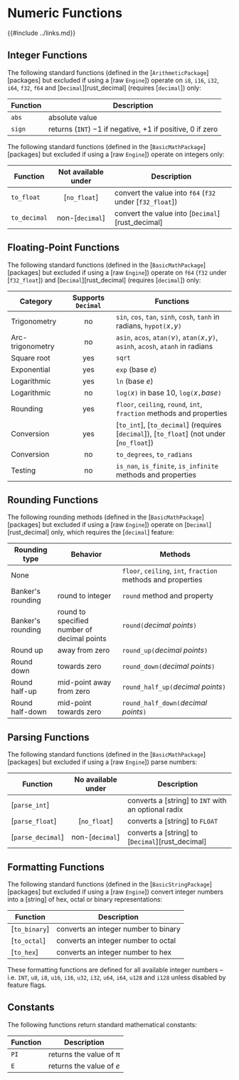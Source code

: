 Numeric Functions
================

{{#include ../links.md}}

Integer Functions
----------------

The following standard functions (defined in the [`ArithmeticPackage`][packages] but excluded if
using a [raw `Engine`]) operate on `i8`, `i16`, `i32`, `i64`, `f32`, `f64` and [`Decimal`][rust_decimal] (requires
[`decimal`]) only:

| Function | Description                                                          |
| -------- | -------------------------------------------------------------------- |
| `abs`    | absolute value                                                       |
| `sign`   | returns (`INT`) &minus;1 if negative, &plus;1 if positive, 0 if zero |

The following standard functions (defined in the [`BasicMathPackage`][packages] but excluded if using a [raw `Engine`])
operate on integers only:

| Function     | Not available under | Description                                              |
| ------------ | :-----------------: | -------------------------------------------------------- |
| `to_float`   |    [`no_float`]     | convert the value into `f64` (`f32` under [`f32_float`]) |
| `to_decimal` |   non-[`decimal`]   | convert the value into [`Decimal`][rust_decimal]         |


Floating-Point Functions
-----------------------

The following standard functions (defined in the [`BasicMathPackage`][packages] but excluded if using a [raw `Engine`])
operate on `f64` (`f32` under [`f32_float`]) and [`Decimal`][rust_decimal] (requires [`decimal`]) only:

| Category         | Supports `Decimal` | Functions                                                                                |
| ---------------- | :----------------: | ---------------------------------------------------------------------------------------- |
| Trigonometry     |         no         | `sin`, `cos`, `tan`, `sinh`, `cosh`, `tanh` in radians, `hypot(`_x_`,`_y_`)`             |
| Arc-trigonometry |         no         | `asin`, `acos`, `atan(`_v_`)`, `atan(`_x_`,`_y_`)`, `asinh`, `acosh`, `atanh` in radians |
| Square root      |        yes         | `sqrt`                                                                                   |
| Exponential      |        yes         | `exp` (base _e_)                                                                         |
| Logarithmic      |        yes         | `ln` (base _e_)                                                                          |
| Logarithmic      |         no         | `log(`_x_`)` in base 10, `log(`_x_`,`_base_`)`                                           |
| Rounding         |        yes         | `floor`, `ceiling`, `round`, `int`, `fraction` methods and properties                    |
| Conversion       |        yes         | [`to_int`], [`to_decimal`] (requires [`decimal`]), [`to_float`] (not under [`no_float`]) |
| Conversion       |         no         | `to_degrees`, `to_radians`                                                               |
| Testing          |         no         | `is_nan`, `is_finite`, `is_infinite` methods and properties                              |


Rounding Functions
------------------

The following rounding methods (defined in the [`BasicMathPackage`][packages] but excluded if using a [raw `Engine`])
operate on [`Decimal`][rust_decimal] only, which requires the [`decimal`] feature:

| Rounding type     | Behavior                                    | Methods                                                      |
| ----------------- | ------------------------------------------- | ------------------------------------------------------------ |
| None              |                                             | `floor`, `ceiling`, `int`, `fraction` methods and properties |
| Banker's rounding | round to integer                            | `round` method and property                                  |
| Banker's rounding | round to specified number of decimal points | `round(`_decimal points_`)`                                  |
| Round up          | away from zero                              | `round_up(`_decimal points_`)`                               |
| Round down        | towards zero                                | `round_down(`_decimal points_`)`                             |
| Round half-up     | mid-point away from zero                    | `round_half_up(`_decimal points_`)`                          |
| Round half-down   | mid-point towards zero                      | `round_half_down(`_decimal points_`)`                        |


Parsing Functions
-----------------

The following standard functions (defined in the [`BasicMathPackage`][packages] but excluded if using a [raw `Engine`])
parse numbers:

| Function          | No available under | Description                                         |
| ----------------- | :----------------: | --------------------------------------------------- |
| [`parse_int`]     |                    | converts a [string] to `INT` with an optional radix |
| [`parse_float`]   |    [`no_float`]    | converts a [string] to `FLOAT`                      |
| [`parse_decimal`] |  non-[`decimal`]   | converts a [string] to [`Decimal`][rust_decimal]    |


Formatting Functions
--------------------

The following standard functions (defined in the [`BasicStringPackage`][packages] but excluded if using a [raw `Engine`])
convert integer numbers into a [string] of hex, octal or binary representations:

| Function      | Description                          |
| ------------- | ------------------------------------ |
| [`to_binary`] | converts an integer number to binary |
| [`to_octal`]  | converts an integer number to octal  |
| [`to_hex`]    | converts an integer number to hex    |

These formatting functions are defined for all available integer numbers &ndash; i.e. `INT`, `u8`, `i8`,
`u16`, `i16`, `u32`, `i32`, `u64`, `i64`, `u128` and `i128` unless disabled by feature flags.


Constants
---------

The following functions return standard mathematical constants:

| Function | Description               |
| -------- | ------------------------- |
| `PI`     | returns the value of &pi; |
| `E`      | returns the value of _e_  |
